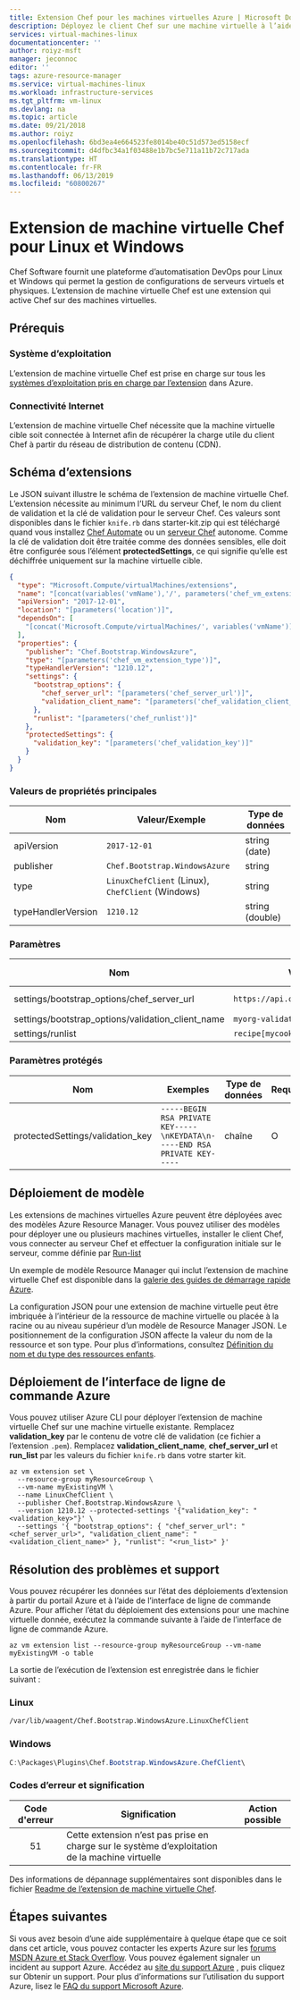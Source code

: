 ```yaml
---
title: Extension Chef pour les machines virtuelles Azure | Microsoft Docs
description: Déployez le client Chef sur une machine virtuelle à l’aide de l’extension de machine virtuelle Chef.
services: virtual-machines-linux
documentationcenter: ''
author: roiyz-msft
manager: jeconnoc
editor: ''
tags: azure-resource-manager
ms.service: virtual-machines-linux
ms.workload: infrastructure-services
ms.tgt_pltfrm: vm-linux
ms.devlang: na
ms.topic: article
ms.date: 09/21/2018
ms.author: roiyz
ms.openlocfilehash: 6bd3ea4e664523fe8014be40c51d573ed5158ecf
ms.sourcegitcommit: d4dfbc34a1f03488e1b7bc5e711a11b72c717ada
ms.translationtype: HT
ms.contentlocale: fr-FR
ms.lasthandoff: 06/13/2019
ms.locfileid: "60800267"
---
```

# <a name="chef-vm-extension-for-linux-and-windows"></a>Extension de machine virtuelle Chef pour Linux et Windows

Chef Software fournit une plateforme d’automatisation DevOps pour Linux et Windows qui permet la gestion de configurations de serveurs virtuels et physiques. L’extension de machine virtuelle Chef est une extension qui active Chef sur des machines virtuelles.

## <a name="prerequisites"></a>Prérequis

### <a name="operating-system"></a>Système d’exploitation

L’extension de machine virtuelle Chef est prise en charge sur tous les [systèmes d’exploitation pris en charge par l’extension](https://support.microsoft.com/help/4078134/azure-extension-supported-operating-systems) dans Azure.

### <a name="internet-connectivity"></a>Connectivité Internet

L’extension de machine virtuelle Chef nécessite que la machine virtuelle cible soit connectée à Internet afin de récupérer la charge utile du client Chef à partir du réseau de distribution de contenu (CDN).  

## <a name="extension-schema"></a>Schéma d’extensions

Le JSON suivant illustre le schéma de l’extension de machine virtuelle Chef. L’extension nécessite au minimum l’URL du serveur Chef, le nom du client de validation et la clé de validation pour le serveur Chef. Ces valeurs sont disponibles dans le fichier `knife.rb` dans starter-kit.zip qui est téléchargé quand vous installez [Chef Automate](https://azuremarketplace.microsoft.com/marketplace/apps/chef-software.chef-automate) ou un [serveur Chef](https://downloads.chef.io/chef-server) autonome. Comme la clé de validation doit être traitée comme des données sensibles, elle doit être configurée sous l’élément **protectedSettings**, ce qui signifie qu’elle est déchiffrée uniquement sur la machine virtuelle cible.

```json
{
  "type": "Microsoft.Compute/virtualMachines/extensions",
  "name": "[concat(variables('vmName'),'/', parameters('chef_vm_extension_type'))]",
  "apiVersion": "2017-12-01",
  "location": "[parameters('location')]",
  "dependsOn": [
    "[concat('Microsoft.Compute/virtualMachines/', variables('vmName'))]"
  ],
  "properties": {
    "publisher": "Chef.Bootstrap.WindowsAzure",
    "type": "[parameters('chef_vm_extension_type')]",
    "typeHandlerVersion": "1210.12",
    "settings": {
      "bootstrap_options": {
        "chef_server_url": "[parameters('chef_server_url')]",
        "validation_client_name": "[parameters('chef_validation_client_name')]"
      },
      "runlist": "[parameters('chef_runlist')]"
    },
    "protectedSettings": {
      "validation_key": "[parameters('chef_validation_key')]"
    }
  }
}  
```

### <a name="core-property-values"></a>Valeurs de propriétés principales

| Nom | Valeur/Exemple | Type de données
| ---- | ---- | ---- 
| apiVersion | `2017-12-01` | string (date) |
| publisher | `Chef.Bootstrap.WindowsAzure` | string |
| type | `LinuxChefClient` (Linux), `ChefClient` (Windows) | string |
| typeHandlerVersion | `1210.12` | string (double) |

### <a name="settings"></a>Paramètres

| Nom | Valeur/Exemple | Type de données | Requis ?
| ---- | ---- | ---- | ----
| settings/bootstrap_options/chef_server_url | `https://api.chef.io/organizations/myorg` | string (url) | O |
| settings/bootstrap_options/validation_client_name | `myorg-validator` | string | O |
| settings/runlist | `recipe[mycookbook::default]` | string | O |

### <a name="protected-settings"></a>Paramètres protégés

| Nom | Exemples | Type de données | Requis ?
| ---- | ---- | ---- | ---- |
| protectedSettings/validation_key | `-----BEGIN RSA PRIVATE KEY-----\nKEYDATA\n-----END RSA PRIVATE KEY-----` | chaîne | O |

<!--
### Linux-specific settings

| Name | Value / Example | Data Type |
| ---- | ---- | ---- |

### Windows-specific settings

| Name | Value / Example | Data Type |
| ---- | ---- | ---- |
-->

## <a name="template-deployment"></a>Déploiement de modèle

Les extensions de machines virtuelles Azure peuvent être déployées avec des modèles Azure Resource Manager. Vous pouvez utiliser des modèles pour déployer une ou plusieurs machines virtuelles, installer le client Chef, vous connecter au serveur Chef et effectuer la configuration initiale sur le serveur, comme définie par [Run-list](https://docs.chef.io/run_lists.html)

Un exemple de modèle Resource Manager qui inclut l’extension de machine virtuelle Chef est disponible dans la [galerie des guides de démarrage rapide Azure](https://github.com/Azure/azure-quickstart-templates/tree/master/chef-json-parameters-linux-vm).

La configuration JSON pour une extension de machine virtuelle peut être imbriquée à l’intérieur de la ressource de machine virtuelle ou placée à la racine ou au niveau supérieur d’un modèle de Resource Manager JSON. Le positionnement de la configuration JSON affecte la valeur du nom de la ressource et son type. Pour plus d’informations, consultez [Définition du nom et du type des ressources enfants](../../azure-resource-manager/resource-manager-template-child-resource.md).

## <a name="azure-cli-deployment"></a>Déploiement de l’interface de ligne de commande Azure

Vous pouvez utiliser Azure CLI pour déployer l’extension de machine virtuelle Chef sur une machine virtuelle existante. Remplacez **validation_key** par le contenu de votre clé de validation (ce fichier a l’extension `.pem`).  Remplacez **validation_client_name**, **chef_server_url** et **run_list** par les valeurs du fichier `knife.rb` dans votre starter kit.

```azurecli
az vm extension set \
  --resource-group myResourceGroup \
  --vm-name myExistingVM \
  --name LinuxChefClient \
  --publisher Chef.Bootstrap.WindowsAzure \
  --version 1210.12 --protected-settings '{"validation_key": "<validation_key>"}' \
  --settings '{ "bootstrap_options": { "chef_server_url": "<chef_server_url>", "validation_client_name": "<validation_client_name>" }, "runlist": "<run_list>" }'
```

## <a name="troubleshooting-and-support"></a>Résolution des problèmes et support

Vous pouvez récupérer les données sur l’état des déploiements d’extension à partir du portail Azure et à l’aide de l’interface de ligne de commande Azure. Pour afficher l’état du déploiement des extensions pour une machine virtuelle donnée, exécutez la commande suivante à l’aide de l’interface de ligne de commande Azure.

```azurecli
az vm extension list --resource-group myResourceGroup --vm-name myExistingVM -o table
```

La sortie de l’exécution de l’extension est enregistrée dans le fichier suivant :

### <a name="linux"></a>Linux

```bash
/var/lib/waagent/Chef.Bootstrap.WindowsAzure.LinuxChefClient
```

### <a name="windows"></a>Windows

```powershell
C:\Packages\Plugins\Chef.Bootstrap.WindowsAzure.ChefClient\
```

### <a name="error-codes-and-their-meanings"></a>Codes d’erreur et signification

| Code d'erreur | Signification | Action possible |
| :---: | --- | --- |
| 51 | Cette extension n’est pas prise en charge sur le système d’exploitation de la machine virtuelle | |

Des informations de dépannage supplémentaires sont disponibles dans le fichier [Readme de l’extension de machine virtuelle Chef](https://github.com/chef-partners/azure-chef-extension).

## <a name="next-steps"></a>Étapes suivantes

Si vous avez besoin d’une aide supplémentaire à quelque étape que ce soit dans cet article, vous pouvez contacter les experts Azure sur les [forums MSDN Azure et Stack Overflow](https://azure.microsoft.com/support/forums/). Vous pouvez également signaler un incident au support Azure. Accédez au [site du support Azure](https://azure.microsoft.com/support/options/) , puis cliquez sur Obtenir un support. Pour plus d’informations sur l’utilisation du support Azure, lisez le [FAQ du support Microsoft Azure](https://azure.microsoft.com/support/faq/).
